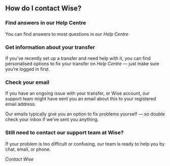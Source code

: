 ## How do I contact Wise?  
### Find answers in our Help Centre

You can find answers to most questions in our _Help Centre_

### Get information about your transfer

If you’ve recently set up a transfer and need help with it, you can find personalised options to fix your transfer on _Help Centre_ — just make sure you’re logged in first. 

### Check your email 

If you have an ongoing issue with your transfer, or Wise account, our support team might have sent you an email about this to your registered email address. 

Our emails typically give you an option to fix problems yourself — so double check your inbox if we’ve sent you anything.

### Still need to contact our support team at Wise? 

If your problem is too difficult or confusing, our team is ready to help you by chat, email, or phone.

 _Contact Wise_